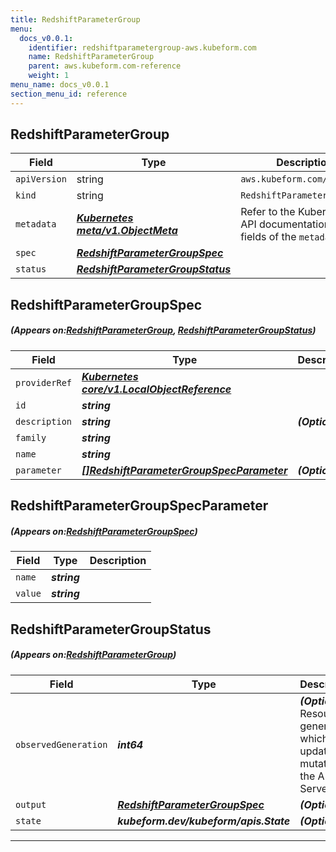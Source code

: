 ```yaml
---
title: RedshiftParameterGroup
menu:
  docs_v0.0.1:
    identifier: redshiftparametergroup-aws.kubeform.com
    name: RedshiftParameterGroup
    parent: aws.kubeform.com-reference
    weight: 1
menu_name: docs_v0.0.1
section_menu_id: reference
---
```


## RedshiftParameterGroup
| Field | Type | Description |
| ------ | ----- | ----------- |
| `apiVersion` | string | `aws.kubeform.com/v1alpha1` |
|    `kind` | string | `RedshiftParameterGroup` |
| `metadata` | ***[Kubernetes meta/v1.ObjectMeta](https://kubernetes.io/docs/reference/generated/kubernetes-api/v1.13/#objectmeta-v1-meta)***|Refer to the Kubernetes API documentation for the fields of the `metadata` field.|
| `spec` | ***[RedshiftParameterGroupSpec](#RedshiftParameterGroupSpec)***||
| `status` | ***[RedshiftParameterGroupStatus](#RedshiftParameterGroupStatus)***||
## RedshiftParameterGroupSpec
##### (Appears on:[RedshiftParameterGroup](#RedshiftParameterGroup), [RedshiftParameterGroupStatus](#RedshiftParameterGroupStatus))
| Field | Type | Description |
| ------ | ----- | ----------- |
| `providerRef` | ***[Kubernetes core/v1.LocalObjectReference](https://kubernetes.io/docs/reference/generated/kubernetes-api/v1.13/#localobjectreference-v1-core)***||
| `id` | ***string***||
| `description` | ***string***| ***(Optional)*** |
| `family` | ***string***||
| `name` | ***string***||
| `parameter` | ***[[]RedshiftParameterGroupSpecParameter](#RedshiftParameterGroupSpecParameter)***| ***(Optional)*** |
## RedshiftParameterGroupSpecParameter
##### (Appears on:[RedshiftParameterGroupSpec](#RedshiftParameterGroupSpec))
| Field | Type | Description |
| ------ | ----- | ----------- |
| `name` | ***string***||
| `value` | ***string***||
## RedshiftParameterGroupStatus
##### (Appears on:[RedshiftParameterGroup](#RedshiftParameterGroup))
| Field | Type | Description |
| ------ | ----- | ----------- |
| `observedGeneration` | ***int64***| ***(Optional)*** Resource generation, which is updated on mutation by the API Server.|
| `output` | ***[RedshiftParameterGroupSpec](#RedshiftParameterGroupSpec)***| ***(Optional)*** |
| `state` | ***kubeform.dev/kubeform/apis.State***| ***(Optional)*** |
---
